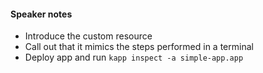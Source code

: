 #### Speaker notes
- Introduce the custom resource
- Call out that it mimics the steps performed in a terminal
- Deploy app and run `kapp inspect -a simple-app.app`
